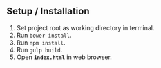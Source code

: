 ## Setup / Installation

1. Set project root as working directory in terminal.
2. Run `bower install`.
3. Run `npm install`.
4. Run `gulp build`.
5. Open **`index.html`** in web browser.
